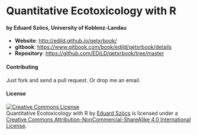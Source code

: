 # Quantitative Ecotoxicology with R
#### by Eduard Szöcs, University of Koblenz-Landau

* **Website**: http://edild.github.io/qetxrbook/
* **gitbook**: https://www.gitbook.com/book/edild/qetxrbook/details
* **Repository**: https://github.com/EDiLD/qetxrbook/tree/master


#### Contributing

Just fork and send a pull request. Or drop me an email.



#### License

<a rel="license" href="http://creativecommons.org/licenses/by-nc-sa/4.0/"><img alt="Creative Commons License" style="border-width:0" src="https://i.creativecommons.org/l/by-nc-sa/4.0/88x31.png" /></a><br /><span xmlns:dct="http://purl.org/dc/terms/" href="http://purl.org/dc/dcmitype/Text" property="dct:title" rel="dct:type">Quantitative Ecotoxicology with R</span> by <a xmlns:cc="http://creativecommons.org/ns#" href="http://edild.github.io/" property="cc:attributionName" rel="cc:attributionURL">Eduard Szöcs</a> is licensed under a <a rel="license" href="http://creativecommons.org/licenses/by-nc-sa/4.0/">Creative Commons Attribution-NonCommercial-ShareAlike 4.0 International License</a>.
